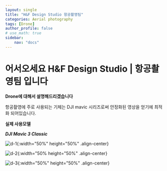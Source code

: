 ```yaml
---
layout: single
title: "H&F Design Studio 항공촬영팀"
categories: Aerial photography
tags: [Drone]
author_profile: false
# use_math: true
sidebar:
    nav: "docs"
---
```

# 어서오세요 H&F Design Studio | 항공촬영팀 입니다

**Drone에 대해서 설명해드리겠습니다**

항공촬영에 주로 사용되는 기체는 DJI mavic 시리즈로써 
안정화된 영상을 얻기에 최적화 되어있습니다.

**실제 사용모델** 

***DJI Mavic 3 Classic***

![d-1]({{site.url}}/images/2023-03-25-eleven/d-1.jpeg){:width="50%" height="50%" .align-center}



![d-2]({{site.url}}/images/2023-03-25-eleven/d-2.jpeg){:width="50% height="50%" .align-center}


![d-3]({{site.url}}/images/2023-03-25-eleven/d-3.jpeg){:width="50%" height="50%" .align-center}
